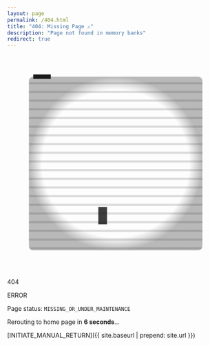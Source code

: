 ```yaml
---
layout: page
permalink: /404.html
title: "404: Missing Page ⚠️"
description: "Page not found in memory banks"
redirect: true
---
```


<svg viewBox="0 0 100 100" class="w-24 h-24 mx-auto my-3">
  <!-- CRT screen effect -->
  <defs>
    <radialGradient id="crt" cx="50%" cy="50%" r="50%">
      <stop offset="85%" stop-color="currentColor" stop-opacity="0"/>
      <stop offset="100%" stop-color="currentColor" stop-opacity="0.3"/>
    </radialGradient>
  </defs>
  
  <!-- Scanline effect -->
  <pattern id="scanline" width="4" height="4" patternUnits="userSpaceOnUse">
    <line x1="0" y1="1" x2="100" y2="1" stroke="currentColor" stroke-width="1" opacity="0.15"/>
  </pattern>
  
  <!-- Main display -->
  <rect x="10" y="10" width="80" height="80" fill="none" stroke="currentColor" stroke-width="2" rx="2">
    <animate attributeName="stroke-dasharray" 
             values="0,320;320,0"
             dur="3s"
             repeatCount="indefinite"/>
  </rect>
  
  <!-- Background effects -->
  <rect x="10" y="10" width="80" height="80" fill="url(#scanline)" rx="2"/>
  <rect x="10" y="10" width="80" height="80" fill="url(#crt)" rx="2"/>
  
  <!-- Blinking cursor -->
  <rect x="42" y="70" width="4" height="8" fill="currentColor">
    <animate attributeName="opacity"
             values="1;0;1"
             dur="1s"
             repeatCount="indefinite"/>
  </rect>
  
  <!-- 404 text -->
  <text x="50" y="45" text-anchor="middle" fill="currentColor" font-family="monospace" font-size="14" font-weight="bold">404
    <animate attributeName="opacity"
             values="1;0.7;1"
             dur="2s"
             repeatCount="indefinite"/>
  </text>
  
  <!-- Error lines -->
  <text x="50" y="60" text-anchor="middle" fill="currentColor" font-family="monospace" font-size="6">ERROR</text>
</svg>

Page status: `MISSING_OR_UNDER_MAINTENANCE`

Rerouting to home page in **6 seconds**...

[INITIATE_MANUAL_RETURN]({{ site.baseurl | prepend: site.url }})

<script>
  setTimeout(function() {
    window.location.href = "{{ site.baseurl | prepend: site.url }}";
  }, 10000); // Delay in milliseconds (6000ms = 6 seconds)
</script>